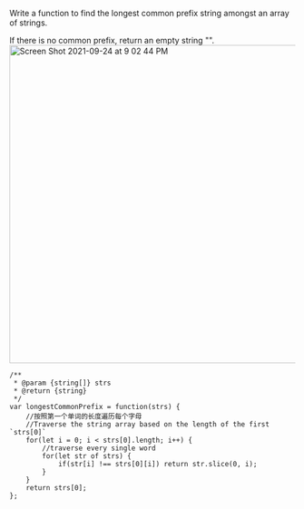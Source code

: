 Write a function to find the longest common prefix string amongst an array of strings.

If there is no common prefix, return an empty string "".
<img width="561" alt="Screen Shot 2021-09-24 at 9 02 44 PM" src="https://user-images.githubusercontent.com/37787994/134757223-80983f82-3ee3-4b29-8e38-2377b7cf3929.png">


```JS
/**
 * @param {string[]} strs
 * @return {string}
 */
var longestCommonPrefix = function(strs) {
    //按照第一个单词的长度遍历每个字母
    //Traverse the string array based on the length of the first `strs[0]`
    for(let i = 0; i < strs[0].length; i++) {
        //traverse every single word
        for(let str of strs) { 
            if(str[i] !== strs[0][i]) return str.slice(0, i);
        }
    }
    return strs[0];
};
``` 
